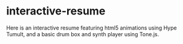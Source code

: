 # interactive-resume
Here is an interactive resume featuring html5 animations using Hype Tumult, and a basic drum box and synth player using Tone.js.
